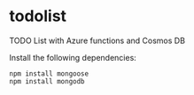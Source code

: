 # todolist
TODO List with Azure functions and Cosmos DB

Install the following dependencies:

```
npm install mongoose
npm install mongodb
```
